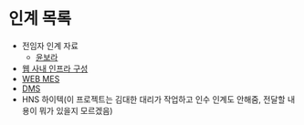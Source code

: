 # 인계 목록
- 전임자 인계 자료
  - [윤보라](https://github.com/isos-consulting/feto/tree/main/docs/%EC%9C%A4%EB%B3%B4%EB%9D%BC)
- [웹 사내 인프라 구성](https://github.com/isos-consulting/feto/blob/main/docs/INFRASTRUCTURE.md)
- [WEB MES](https://github.com/isos-consulting/feto/blob/main/docs/WEB%20MES.md)
- [DMS](https://github.com/isos-consulting/feto/blob/main/docs/DMS.md)
- HNS 하이텍(이 프로젝트는 김대한 대리가 작업하고 인수 인계도 안해줌, 전달할 내용이 뭐가 있을지 모르겠음)
